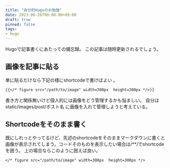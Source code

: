 ```yaml
---
title: "自分的Hugoのお勉強"
date: 2023-06-26T00:00:00+09:00
draft: true
pinned: false
tags:
- Hugo
---
```

Hugoで記事書くにあたっての備忘録。
この記事は随時更新されるでしょう。
<!--more-->

## 画像を記事に貼る
単に貼るだけなら下記の様にshortcodeで書けばよい 。
```markdown
{{</* figure src="/path/to/image" width=300px  height=300px */>}}
```
書き方と関係無いけど個人的には画像をどう管理するかも悩ましい。
自分はstatic/images/post/ポスト名 に画像を入れて管理しようと考えている。

## Shortcodeをそのまま書く
既にしれっとやってるけど、先述のshortcodeをそのままマークダウンに書くと画像が表示されてしまう。コードそのものを表示したい場合は/**/でshortcodeを囲う。
上の場合ならこのように囲えば良い。
```markdown
</* figure src="/path/to/image" width=300px  height=300px */>
```

